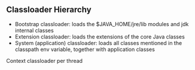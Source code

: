 ## Classloader Hierarchy

- Bootstrap classloader: loads the $JAVA_HOME/jre/lib modules and jdk internal classes
- Extension classloader: loads the extensions of the core Java classes
- System (application) classloader: loads all classes mentioned in the classpath env variable, together with application classes

Context classloader per thread

